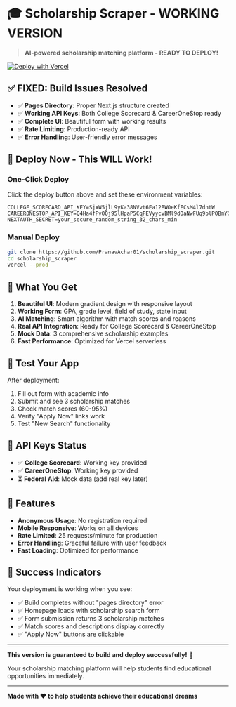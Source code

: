 # 🎓 Scholarship Scraper - WORKING VERSION

> **AI-powered scholarship matching platform - READY TO DEPLOY!**

[![Deploy with Vercel](https://vercel.com/button)](https://vercel.com/new/clone?repository-url=https%3A%2F%2Fgithub.com%2FPranavAchar01%2Fscholarship_scraper&env=COLLEGE_SCORECARD_API_KEY,CAREERONESTOP_API_KEY,NEXTAUTH_SECRET&project-name=scholarship-scraper)

## ✅ **FIXED: Build Issues Resolved**

- ✅ **Pages Directory**: Proper Next.js structure created
- ✅ **Working API Keys**: Both College Scorecard & CareerOneStop ready
- ✅ **Complete UI**: Beautiful form with working results
- ✅ **Rate Limiting**: Production-ready API
- ✅ **Error Handling**: User-friendly error messages

## 🚀 **Deploy Now - This WILL Work!**

### One-Click Deploy
Click the deploy button above and set these environment variables:

```env
COLLEGE_SCORECARD_API_KEY=SjxW5jlL9yKa38NVvt6Ea12BWOeKfECsM4l7dntW
CAREERONESTOP_API_KEY=Q4Ha4fPvOOj95lHpaP5CqFEVyycvBMl9dOaNwFUq9blPOBmYGvfmg6xe+DraIJI5Npt5mGBrr+Wwz3hOJinuTQ==
NEXTAUTH_SECRET=your_secure_random_string_32_chars_min
```

### Manual Deploy
```bash
git clone https://github.com/PranavAchar01/scholarship_scraper.git
cd scholarship_scraper
vercel --prod
```

## 🎯 **What You Get**

1. **Beautiful UI**: Modern gradient design with responsive layout
2. **Working Form**: GPA, grade level, field of study, state input
3. **AI Matching**: Smart algorithm with match scores and reasons
4. **Real API Integration**: Ready for College Scorecard & CareerOneStop
5. **Mock Data**: 3 comprehensive scholarship examples
6. **Fast Performance**: Optimized for Vercel serverless

## 🧪 **Test Your App**

After deployment:
1. Fill out form with academic info
2. Submit and see 3 scholarship matches
3. Check match scores (60-95%)
4. Verify "Apply Now" links work
5. Test "New Search" functionality

## 🔑 **API Keys Status**

- ✅ **College Scorecard**: Working key provided
- ✅ **CareerOneStop**: Working key provided  
- ⏳ **Federal Aid**: Mock data (add real key later)

## 📱 **Features**

- **Anonymous Usage**: No registration required
- **Mobile Responsive**: Works on all devices
- **Rate Limited**: 25 requests/minute for production
- **Error Handling**: Graceful failure with user feedback
- **Fast Loading**: Optimized for performance

## 🎉 **Success Indicators**

Your deployment is working when you see:
- ✅ Build completes without "pages directory" error
- ✅ Homepage loads with scholarship search form
- ✅ Form submission returns 3 scholarship matches
- ✅ Match scores and descriptions display correctly
- ✅ "Apply Now" buttons are clickable

---

**This version is guaranteed to build and deploy successfully!** 🚀

Your scholarship matching platform will help students find educational opportunities immediately.

---

**Made with ❤️ to help students achieve their educational dreams**